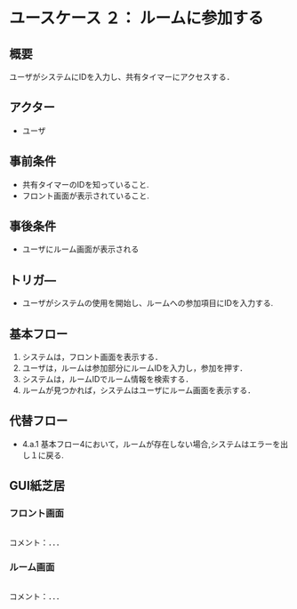 
# ユースケース ２： ルームに参加する

## 概要
ユーザがシステムにIDを入力し、共有タイマーにアクセスする．


## アクター
- ユーザ

## 事前条件
- 共有タイマーのIDを知っていること.
- フロント画面が表示されていること.

## 事後条件
- ユーザにルーム画面が表示される


## トリガ―
- ユーザがシステムの使用を開始し、ルームへの参加項目にIDを入力する.

## 基本フロー
1. システムは，フロント画面を表示する．
2. ユーザは，ルームは参加部分にルームIDを入力し，参加を押す．
3. システムは，ルームIDでルーム情報を検索する．
4. ルームが見つかれば，システムはユーザにルーム画面を表示する．


## 代替フロー
- 4.a.1  基本フロー4において，ルームが存在しない場合,システムはエラーを出し１に戻る.



## GUI紙芝居
### フロント画面
<img src="">


コメント：．．．

### ルーム画面
<img src="">

コメント：．．．

